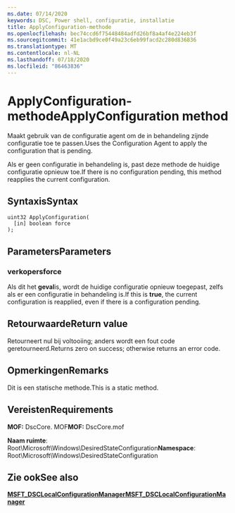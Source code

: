 ```yaml
---
ms.date: 07/14/2020
keywords: DSC, Power shell, configuratie, installatie
title: ApplyConfiguration-methode
ms.openlocfilehash: bec74ccd6f75448484adfd26bf8a4af4e224eb3f
ms.sourcegitcommit: 41e1acbd9ce0f49a23c6eb99facd2c280d836836
ms.translationtype: MT
ms.contentlocale: nl-NL
ms.lasthandoff: 07/18/2020
ms.locfileid: "86463836"
---
```

# <a name="applyconfiguration-method"></a><span data-ttu-id="34d49-103">ApplyConfiguration-methode</span><span class="sxs-lookup"><span data-stu-id="34d49-103">ApplyConfiguration method</span></span>

<span data-ttu-id="34d49-104">Maakt gebruik van de configuratie agent om de in behandeling zijnde configuratie toe te passen.</span><span class="sxs-lookup"><span data-stu-id="34d49-104">Uses the Configuration Agent to apply the configuration that is pending.</span></span>

<span data-ttu-id="34d49-105">Als er geen configuratie in behandeling is, past deze methode de huidige configuratie opnieuw toe.</span><span class="sxs-lookup"><span data-stu-id="34d49-105">If there is no configuration pending, this method reapplies the current configuration.</span></span>

## <a name="syntax"></a><span data-ttu-id="34d49-106">Syntaxis</span><span class="sxs-lookup"><span data-stu-id="34d49-106">Syntax</span></span>

```mof
uint32 ApplyConfiguration(
  [in] boolean force
);
```

## <a name="parameters"></a><span data-ttu-id="34d49-107">Parameters</span><span class="sxs-lookup"><span data-stu-id="34d49-107">Parameters</span></span>

### <a name="force"></a><span data-ttu-id="34d49-108">verkopers</span><span class="sxs-lookup"><span data-stu-id="34d49-108">force</span></span>

<span data-ttu-id="34d49-109">Als dit het **geval**is, wordt de huidige configuratie opnieuw toegepast, zelfs als er een configuratie in behandeling is.</span><span class="sxs-lookup"><span data-stu-id="34d49-109">If this is **true**, the current configuration is reapplied, even if there is a configuration pending.</span></span>

## <a name="return-value"></a><span data-ttu-id="34d49-110">Retourwaarde</span><span class="sxs-lookup"><span data-stu-id="34d49-110">Return value</span></span>

<span data-ttu-id="34d49-111">Retourneert nul bij voltooiing; anders wordt een fout code geretourneerd.</span><span class="sxs-lookup"><span data-stu-id="34d49-111">Returns zero on success; otherwise returns an error code.</span></span>

## <a name="remarks"></a><span data-ttu-id="34d49-112">Opmerkingen</span><span class="sxs-lookup"><span data-stu-id="34d49-112">Remarks</span></span>

<span data-ttu-id="34d49-113">Dit is een statische methode.</span><span class="sxs-lookup"><span data-stu-id="34d49-113">This is a static method.</span></span>

## <a name="requirements"></a><span data-ttu-id="34d49-114">Vereisten</span><span class="sxs-lookup"><span data-stu-id="34d49-114">Requirements</span></span>

<span data-ttu-id="34d49-115">**MOF:** DscCore. MOF</span><span class="sxs-lookup"><span data-stu-id="34d49-115">**MOF:** DscCore.mof</span></span>

<span data-ttu-id="34d49-116">**Naam ruimte**: Root\Microsoft\Windows\DesiredStateConfiguration</span><span class="sxs-lookup"><span data-stu-id="34d49-116">**Namespace**: Root\Microsoft\Windows\DesiredStateConfiguration</span></span>

## <a name="see-also"></a><span data-ttu-id="34d49-117">Zie ook</span><span class="sxs-lookup"><span data-stu-id="34d49-117">See also</span></span>

[<span data-ttu-id="34d49-118">**MSFT_DSCLocalConfigurationManager**</span><span class="sxs-lookup"><span data-stu-id="34d49-118">**MSFT_DSCLocalConfigurationManager**</span></span>](msft-dsclocalconfigurationmanager.md)
